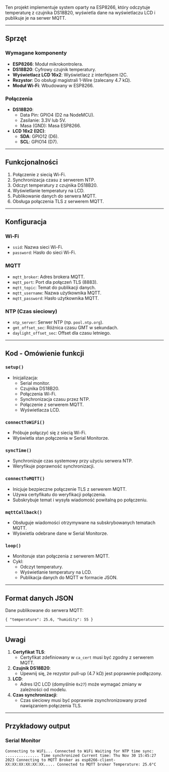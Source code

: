 Ten projekt implementuje system oparty na ESP8266, który odczytuje temperaturę z czujnika DS18B20, wyświetla dane na wyświetlaczu LCD i publikuje je na serwer MQTT.

---

## Sprzęt

### Wymagane komponenty

- **ESP8266**: Moduł mikrokontrolera.
- **DS18B20**: Cyfrowy czujnik temperatury.
- **Wyświetlacz LCD 16x2**: Wyświetlacz z interfejsem I2C.
- **Rezystor**: Do obsługi magistrali 1-Wire (zalecany 4.7 kΩ).
- **Moduł Wi-Fi**: Wbudowany w ESP8266.

### Połączenia

- **DS18B20**:
  - Data Pin: GPIO4 (D2 na NodeMCU).
  - Zasilanie: 3.3V lub 5V.
  - Masa (GND): Masa ESP8266.
- **LCD 16x2 (I2C)**:
  - **SDA**: GPIO12 (D6).
  - **SCL**: GPIO14 (D7).

---

## Funkcjonalności

1.  Połączenie z siecią Wi-Fi.
2.  Synchronizacja czasu z serwerem NTP.
3.  Odczyt temperatury z czujnika DS18B20.
4.  Wyświetlanie temperatury na LCD.
5.  Publikowanie danych do serwera MQTT.
6.  Obsługa połączenia TLS z serwerem MQTT.

---

## Konfiguracja

### Wi-Fi

- `ssid`: Nazwa sieci Wi-Fi.
- `password`: Hasło do sieci Wi-Fi.

### MQTT

- `mqtt_broker`: Adres brokera MQTT.
- `mqtt_port`: Port dla połączeń TLS (8883).
- `mqtt_topic`: Temat do publikacji danych.
- `mqtt_username`: Nazwa użytkownika MQTT.
- `mqtt_password`: Hasło użytkownika MQTT.

### NTP (Czas sieciowy)

- `ntp_server`: Serwer NTP (np. `pool.ntp.org`).
- `gmt_offset_sec`: Różnica czasu GMT w sekundach.
- `daylight_offset_sec`: Offset dla czasu letniego.

---

## Kod - Omówienie funkcji

### `setup()`

- Inicjalizacja:
  - Serial monitor.
  - Czujnika DS18B20.
  - Połączenia Wi-Fi.
  - Synchronizacja czasu przez NTP.
  - Połączenie z serwerem MQTT.
  - Wyświetlacza LCD.

### `connectToWiFi()`

- Próbuje połączyć się z siecią Wi-Fi.
- Wyświetla stan połączenia w Serial Monitorze.

### `syncTime()`

- Synchronizuje czas systemowy przy użyciu serwera NTP.
- Weryfikuje poprawność synchronizacji.

### `connectToMQTT()`

- Inicjuje bezpieczne połączenie TLS z serwerem MQTT.
- Używa certyfikatu do weryfikacji połączenia.
- Subskrybuje temat i wysyła wiadomość powitalną po połączeniu.

### `mqttCallback()`

- Obsługuje wiadomości otrzymywane na subskrybowanych tematach MQTT.
- Wyświetla odebrane dane w Serial Monitorze.

### `loop()`

- Monitoruje stan połączenia z serwerem MQTT.
- Cykl:
  - Odczyt temperatury.
  - Wyświetlanie temperatury na LCD.
  - Publikacja danych do MQTT w formacie JSON.

---

## Format danych JSON

Dane publikowane do serwera MQTT:

`{
  "temperature": 25.6,
  "humidity": 55
}`

---

## Uwagi

1.  **Certyfikat TLS**:
    - Certyfikat zdefiniowany w `ca_cert` musi być zgodny z serwerem MQTT.
2.  **Czujnik DS18B20**:
    - Upewnij się, że rezystor pull-up (4.7 kΩ) jest poprawnie podłączony.
3.  **LCD**:
    - Adres I2C LCD (domyślnie `0x27`) może wymagać zmiany w zależności od modelu.
4.  **Czas synchronizacji**:
    - Czas sieciowy musi być poprawnie zsynchronizowany przed nawiązaniem połączenia TLS.

---

## Przykładowy output

### Serial Monitor

`Connecting to WiFi...
Connected to WiFi
Waiting for NTP time sync: ...............
Time synchronized
Current time: Thu Nov 30 15:45:27 2023
Connecting to MQTT Broker as esp8266-client-XX:XX:XX:XX:XX:XX.....
Connected to MQTT broker
Temperature: 25.6°C`
